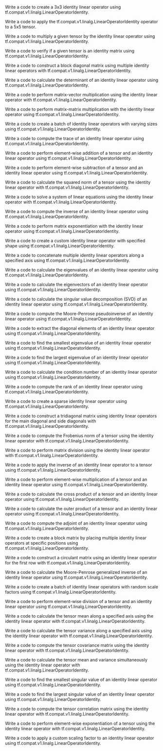 Write a code to create a 3x3 identity linear operator using tf.compat.v1.linalg.LinearOperatorIdentity.

Write a code to apply the tf.compat.v1.linalg.LinearOperatorIdentity operator to a 5x5 tensor.

Write a code to multiply a given tensor by the identity linear operator using tf.compat.v1.linalg.LinearOperatorIdentity.

Write a code to verify if a given tensor is an identity matrix using tf.compat.v1.linalg.LinearOperatorIdentity.

Write a code to construct a block diagonal matrix using multiple identity linear operators with tf.compat.v1.linalg.LinearOperatorIdentity.

Write a code to calculate the determinant of an identity linear operator using tf.compat.v1.linalg.LinearOperatorIdentity.

Write a code to perform matrix-vector multiplication using the identity linear operator with tf.compat.v1.linalg.LinearOperatorIdentity.

Write a code to perform matrix-matrix multiplication with the identity linear operator using tf.compat.v1.linalg.LinearOperatorIdentity.

Write a code to create a batch of identity linear operators with varying sizes using tf.compat.v1.linalg.LinearOperatorIdentity.

Write a code to compute the trace of an identity linear operator using tf.compat.v1.linalg.LinearOperatorIdentity.

Write a code to perform element-wise addition of a tensor and an identity linear operator using tf.compat.v1.linalg.LinearOperatorIdentity.

Write a code to perform element-wise subtraction of a tensor and an identity linear operator using tf.compat.v1.linalg.LinearOperatorIdentity.

Write a code to calculate the squared norm of a tensor using the identity linear operator with tf.compat.v1.linalg.LinearOperatorIdentity.

Write a code to solve a system of linear equations using the identity linear operator with tf.compat.v1.linalg.LinearOperatorIdentity.

Write a code to compute the inverse of an identity linear operator using tf.compat.v1.linalg.LinearOperatorIdentity.

Write a code to perform matrix exponentiation with the identity linear operator using tf.compat.v1.linalg.LinearOperatorIdentity.

Write a code to create a custom identity linear operator with specified shape using tf.compat.v1.linalg.LinearOperatorIdentity.

Write a code to concatenate multiple identity linear operators along a specified axis using tf.compat.v1.linalg.LinearOperatorIdentity.

Write a code to calculate the eigenvalues of an identity linear operator using tf.compat.v1.linalg.LinearOperatorIdentity.

Write a code to calculate the eigenvectors of an identity linear operator using tf.compat.v1.linalg.LinearOperatorIdentity.

Write a code to calculate the singular value decomposition (SVD) of an identity linear operator using tf.compat.v1.linalg.LinearOperatorIdentity.

Write a code to compute the Moore-Penrose pseudoinverse of an identity linear operator using tf.compat.v1.linalg.LinearOperatorIdentity.

Write a code to extract the diagonal elements of an identity linear operator using tf.compat.v1.linalg.LinearOperatorIdentity.

Write a code to find the smallest eigenvalue of an identity linear operator using tf.compat.v1.linalg.LinearOperatorIdentity.

Write a code to find the largest eigenvalue of an identity linear operator using tf.compat.v1.linalg.LinearOperatorIdentity.

Write a code to calculate the condition number of an identity linear operator using tf.compat.v1.linalg.LinearOperatorIdentity.

Write a code to compute the rank of an identity linear operator using tf.compat.v1.linalg.LinearOperatorIdentity.

Write a code to create a sparse identity linear operator using tf.compat.v1.linalg.LinearOperatorIdentity.

Write a code to construct a tridiagonal matrix using identity linear operators for the main diagonal and side diagonals with tf.compat.v1.linalg.LinearOperatorIdentity.

Write a code to compute the Frobenius norm of a tensor using the identity linear operator with tf.compat.v1.linalg.LinearOperatorIdentity.

Write a code to perform matrix division using the identity linear operator with tf.compat.v1.linalg.LinearOperatorIdentity.

Write a code to apply the inverse of an identity linear operator to a tensor using tf.compat.v1.linalg.LinearOperatorIdentity.

Write a code to perform element-wise multiplication of a tensor and an identity linear operator using tf.compat.v1.linalg.LinearOperatorIdentity.

Write a code to calculate the cross product of a tensor and an identity linear operator using tf.compat.v1.linalg.LinearOperatorIdentity.

Write a code to calculate the outer product of a tensor and an identity linear operator using tf.compat.v1.linalg.LinearOperatorIdentity.

Write a code to compute the adjoint of an identity linear operator using tf.compat.v1.linalg.LinearOperatorIdentity.

Write a code to create a block matrix by placing multiple identity linear operators at specific positions using tf.compat.v1.linalg.LinearOperatorIdentity.

Write a code to construct a circulant matrix using an identity linear operator for the first row with tf.compat.v1.linalg.LinearOperatorIdentity.

Write a code to calculate the Moore-Penrose generalized inverse of an identity linear operator using tf.compat.v1.linalg.LinearOperatorIdentity.

Write a code to create a batch of identity linear operators with random scale factors using tf.compat.v1.linalg.LinearOperatorIdentity.

Write a code to perform element-wise division of a tensor and an identity linear operator using tf.compat.v1.linalg.LinearOperatorIdentity.

Write a code to calculate the tensor mean along a specified axis using the identity linear operator with tf.compat.v1.linalg.LinearOperatorIdentity.

Write a code to calculate the tensor variance along a specified axis using the identity linear operator with tf.compat.v1.linalg.LinearOperatorIdentity.

Write a code to compute the tensor covariance matrix using the identity linear operator with tf.compat.v1.linalg.LinearOperatorIdentity.

Write a code to calculate the tensor mean and variance simultaneously using the identity linear operator with tf.compat.v1.linalg.LinearOperatorIdentity.

Write a code to find the smallest singular value of an identity linear operator using tf.compat.v1.linalg.LinearOperatorIdentity.

Write a code to find the largest singular value of an identity linear operator using tf.compat.v1.linalg.LinearOperatorIdentity.

Write a code to compute the tensor correlation matrix using the identity linear operator with tf.compat.v1.linalg.LinearOperatorIdentity.

Write a code to perform element-wise exponentiation of a tensor using the identity linear operator with tf.compat.v1.linalg.LinearOperatorIdentity.

Write a code to apply a custom scaling factor to an identity linear operator using tf.compat.v1.linalg.LinearOperatorIdentity.